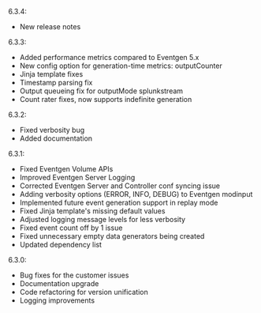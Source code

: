 6.3.4:
- New release notes

6.3.3:
- Added performance metrics compared to Eventgen 5.x
- New config option for generation-time metrics: outputCounter
- Jinja template fixes
- Timestamp parsing fix
- Output queueing fix for outputMode splunkstream
- Count rater fixes, now supports indefinite generation

6.3.2:
- Fixed verbosity bug
- Added documentation

6.3.1:
- Fixed Eventgen Volume APIs
- Improved Eventgen Server Logging
- Corrected Eventgen Server and Controller conf syncing issue
- Adding verbosity options (ERROR, INFO, DEBUG) to Eventgen modinput
- Implemented future event generation support in replay mode
- Fixed Jinja template's missing default values
- Adjusted logging message levels for less verbosity
- Fixed event count off by 1 issue
- Fixed unnecessary empty data generators being created
- Updated dependency list

6.3.0:
- Bug fixes for the customer issues
- Documentation upgrade
- Code refactoring for version unification
- Logging improvements